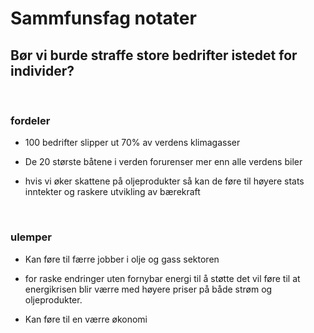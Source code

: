 # Sammfunsfag notater

## Bør vi burde straffe store bedrifter istedet for individer?

<br>

### fordeler

* 100 bedrifter slipper ut 70% av verdens klimagasser

* De 20 største båtene i verden forurenser mer enn alle verdens biler

* hvis vi øker skattene på oljeprodukter så kan de føre til høyere stats inntekter og raskere utvikling av bærekraft

<br>

### ulemper

* Kan føre til færre jobber i olje og gass sektoren

* for raske endringer uten fornybar energi til å støtte det vil føre til at energikrisen blir værre med høyere priser på både strøm og oljeprodukter.

* Kan føre til en værre økonomi
